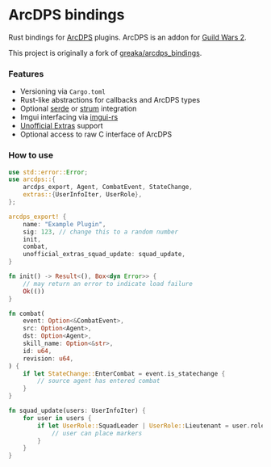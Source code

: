 # ArcDPS bindings

Rust bindings for [ArcDPS](https://www.deltaconnected.com/arcdps/) plugins.
ArcDPS is an addon for [Guild Wars 2](https://guildwars2.com).

This project is originally a fork of [greaka/arcdps_bindings](https://github.com/greaka/arcdps_bindings).

### Features
- Versioning via `Cargo.toml`
- Rust-like abstractions for callbacks and ArcDPS types
- Optional [serde](https://serde.rs/) or [strum](https://docs.rs/strum/latest/strum/) integration
- Imgui interfacing via [imgui-rs](https://github.com/imgui-rs/imgui-rs)
- [Unofficial Extras](https://github.com/Krappa322/arcdps_unofficial_extras_releases) support
- Optional access to raw C interface of ArcDPS

### How to use
```rs
use std::error::Error;
use arcdps::{
    arcdps_export, Agent, CombatEvent, StateChange,
    extras::{UserInfoIter, UserRole},
};

arcdps_export! {
    name: "Example Plugin",
    sig: 123, // change this to a random number
    init,
    combat,
    unofficial_extras_squad_update: squad_update,
}

fn init() -> Result<(), Box<dyn Error>> {
    // may return an error to indicate load failure
    Ok(())
}

fn combat(
    event: Option<&CombatEvent>,
    src: Option<Agent>,
    dst: Option<Agent>,
    skill_name: Option<&str>,
    id: u64,
    revision: u64,
) {
    if let StateChange::EnterCombat = event.is_statechange {
        // source agent has entered combat
    }
}

fn squad_update(users: UserInfoIter) {
    for user in users {
        if let UserRole::SquadLeader | UserRole::Lieutenant = user.role {
            // user can place markers
        }
    }
}
```
